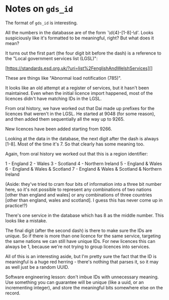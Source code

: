 Notes on `gds_id`
=================

The format of `gds_id` is interesting.

All the numbers in the databasse are of the form `\d{4}-[1-8]-\d'. Looks
suspiciously like it's formatted to be meaningful, right? But what does it mean?

It turns out the first part (the four digit bit before the dash) is a reference
to the "Local government services list (LGSL)":

[https://standards.esd.org.uk/?uri=list%2FenglishAndWelshServices][]

These are things like "Abnormal load notification (785)".

It looks like an old attempt at a register of services, but it hasn't been
maintained.  Even when the initial licence import happened, most of the licences
didn't have matching IDs in the LGSL.

From oral history, we have worked out that Dai made up prefixes for the licences
that weren't in the LGSL. He started at 9048 (for some reason), and then added
them sequentially all the way up to 9265.

New licences have been added starting from 9266.

Looking at the data in the database, the next digit after the dash is
always [1-8]. Most of the time it's 7. So that clearly has some meaning
too.

Again, from oral history we worked out that this is a region identifier:

1 - England
2 - Wales
3 - Scotland
4 - Northern Ireland
5 - England & Wales
6 - England & Wales & Scotland
7 - England & Wales & Scotland & Northern Ireland

(Aside: they've tried to cram four bits of information into a three bit
number here, so it's not possible to represent any combinations of two
nations [other than england and wales] or any combinations of three
countries [other than england, wales and scotland]. I guess this has
never come up in practice!?)

There's one service in the database which has 8 as the middle number.
This looks like a mistake.

The final digit (after the second dash) is there to make sure the IDs are
unique. So if there is more than one licence for the same service, targeting the
same nations we can still have unique IDs. For new licences this can always be
1, because we're not trying to group licences into services.

All of this is an interesting aside, but I'm pretty sure the fact that the ID is
meaningful is a huge red herring - there's nothing that parses it, so it may as
well just be a random UUID.

Software engineering lesson: don't imbue IDs with unnecessary meaning.  Use
something you can guarantee will be unique (like a uuid, or an incrementing
integer), and store the meaningful bits somewhere else on the record.
